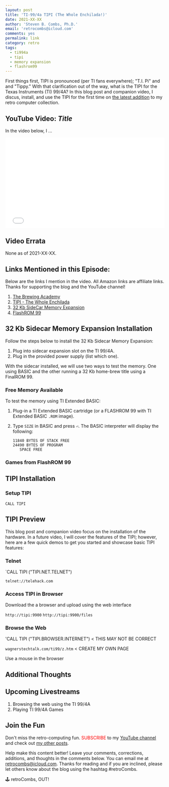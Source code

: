 ```yaml
---
layout: post
title: 'TI-99/4a TIPI (The Whole Enchilada!)'
date: 2021-XX-XX
author: 'Steven B. Combs, Ph.D.'
email: 'retrocombs@icloud.com'
comments: yes
permalink: link
category: retro
tags:
  - ti994a
  - tipi
  - memory expansion
  - flashrom99
---
```


First things first, TIPI is pronounced (per TI fans everywhere); "T.I. Pi" and and "Tippy." With that clarification out of the way, what is the TIPI for the Texas Instruments (TI) 99/4A? In this blog post and companion video, I discus, install, and use the TIPI for the first time on [the latest addition](/first-ti994a) to my retro computer collection.

## YouTube Video: _Title_

In the video below, I ...

<div style="position:relative;padding-top:56.25%;"><p><iframe src="link" frameborder="0" allowfullscreen="true" mozallowfullscreen="true" webkitallowfullscreen="true" style="position:absolute;top:0;left:0;width:100%;height:100%;"></iframe></p></div>

## Video Errata

None as of 2021-XX-XX.

## Links Mentioned in this Episode:

Below are the links I mention in the video. All Amazon links are affiliate links. Thanks for supporting the blog and the YouTube channel!

1. [The Brewing Academy](link)
2. [TIPI - The Whole Enchilada](link)
3. [32 Kb SideCar Memory Expansion ](https://thebrewingacademy.com/collections/ti-99-4a/products/ti-99-4a-32k-external-expansion)
4. [FlashROM 99](https://thebrewingacademy.com/collections/ti-99-4a/products/texas-instruments-99-4a-flashrom-99)

## 32 Kb Sidecar Memory Expansion Installation

Follow the steps below to install the 32 Kb Sidecar Memory Expansion:

1. Plug into sidecar expansion slot on the TI 99/4A.
2. Plug in the provided power supply (list which one).

With the sidecar installed, we will use two ways to test the memory. One using BASIC and the other running a 32 Kb home-brew title using a FinalROM 99.

### Free Memory Available

To test the memory using TI Extended BASIC:

1. Plug-in a TI Extended BASIC cartridge (or a FLASHROM 99 with TI Extended BASIC `.ROM` image).
2. Type `SIZE` in BASIC and press `⏎`. The BASIC interpreter will display the following:

    ```
    11840 BYTES OF STACK FREE
    24490 BYTES OF PROGRAM
       SPACE FREE
    ``` 

### Games from FlashROM 99



## TIPI Installation

### Setup TIPI

`CALL TIPI`

## TIPI Preview

This blog post and companion video focus on the installation of the hardware. In a future video, I will cover the features of the TIPI; however, here are a few quick demos to get you started and showcase basic TIPI features:

### Telnet

`CALL TIPI ("TIPI.NET.TELNET")

`telnet://telehack.com`

### Access TIPI in Browser

Download the a browser and upload using the web interface

`http://tipi:9900`
`http://tipi:9900/files`

### Browse the Web

'CALL TIPI ("TIPI.BROWSER.INTERNET") < THIS MAY NOT BE CORRECT

`wagnerstechtalk.com/ti99/z.htm` < CREATE MY OWN PAGE

Use a mouse in the browser

## Additional Thoughts


## Upcoming Livestreams

1. Browsing the web using the TI 99/4A
2. Playing TI 99/4A Games

## Join the Fun

Don't miss the retro-computing fun. <font color="red">SUBSCRIBE</font> to my [YouTube channel](https://www.youtube.com/stevencombs) and check out [my other posts]().

Help make this content better! Leave your comments, corrections, additions, and thoughts in the comments below. You can email me at [retrocombs@icloud.com](mailto:retrocombs@icloud.com). Thanks for reading and if you are inclined, please let others know about the blog using the hashtag #retroCombs.

🕹️ retroCombs, OUT!